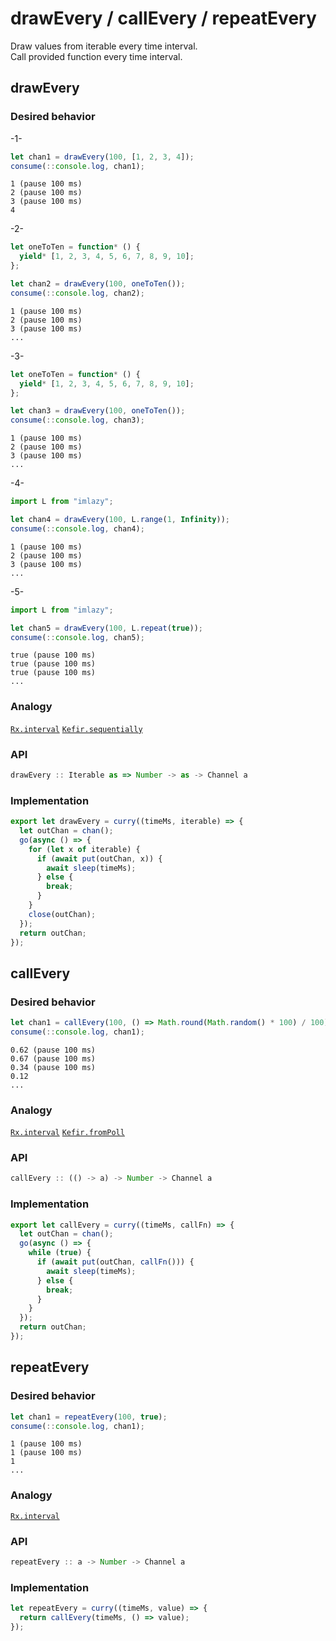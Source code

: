# drawEvery / callEvery / repeatEvery

Draw values from iterable every time interval.<br/>
Call provided function every time interval.

## drawEvery

### Desired behavior

-1-

```js
let chan1 = drawEvery(100, [1, 2, 3, 4]);
consume(::console.log, chan1);
```

```
1 (pause 100 ms) 
2 (pause 100 ms) 
3 (pause 100 ms)  
4
```

-2-

```js
let oneToTen = function* () {
  yield* [1, 2, 3, 4, 5, 6, 7, 8, 9, 10];
};

let chan2 = drawEvery(100, oneToTen());
consume(::console.log, chan2);
```

```
1 (pause 100 ms) 
2 (pause 100 ms) 
3 (pause 100 ms)  
...
```

-3-

```js
let oneToTen = function* () {
  yield* [1, 2, 3, 4, 5, 6, 7, 8, 9, 10];
};

let chan3 = drawEvery(100, oneToTen());
consume(::console.log, chan3);
```

```
1 (pause 100 ms) 
2 (pause 100 ms) 
3 (pause 100 ms)  
...
```

-4-

```js
import L from "imlazy";

let chan4 = drawEvery(100, L.range(1, Infinity));
consume(::console.log, chan4);
```

```
1 (pause 100 ms) 
2 (pause 100 ms) 
3 (pause 100 ms)  
...
```

-5-

```js
import L from "imlazy";

let chan5 = drawEvery(100, L.repeat(true));
consume(::console.log, chan5);
```

```
true (pause 100 ms) 
true (pause 100 ms) 
true (pause 100 ms)  
...
```

### Analogy

[`Rx.interval`](http://reactivex.io/documentation/operators/interval.html)
[`Kefir.sequentially`](http://rpominov.github.io/kefir/#sequentially)

### API

```js
drawEvery :: Iterable as => Number -> as -> Channel a
```

### Implementation

```js
export let drawEvery = curry((timeMs, iterable) => {
  let outChan = chan();
  go(async () => {
    for (let x of iterable) {
      if (await put(outChan, x)) {
        await sleep(timeMs);
      } else {
        break;
      }
    }
    close(outChan);
  });
  return outChan;
});
```

## callEvery

### Desired behavior 

```js
let chan1 = callEvery(100, () => Math.round(Math.random() * 100) / 100);
consume(::console.log, chan1);
```

```
0.62 (pause 100 ms) 
0.67 (pause 100 ms) 
0.34 (pause 100 ms) 
0.12
...
```

### Analogy

[`Rx.interval`](http://reactivex.io/documentation/operators/interval.html)
[`Kefir.fromPoll`](http://rpominov.github.io/kefir/#fromPoll)

### API

```js
callEvery :: (() -> a) -> Number -> Channel a
```

### Implementation

```js
export let callEvery = curry((timeMs, callFn) => {
  let outChan = chan();
  go(async () => {
    while (true) {
      if (await put(outChan, callFn())) {
        await sleep(timeMs);
      } else {
        break;
      }
    }
  });
  return outChan;
});
```

## repeatEvery

### Desired behavior 

```js
let chan1 = repeatEvery(100, true);
consume(::console.log, chan1);
```

```
1 (pause 100 ms) 
1 (pause 100 ms) 
1
...
```

### Analogy

[`Rx.interval`](http://reactivex.io/documentation/operators/interval.html)

### API

```js
repeatEvery :: a -> Number -> Channel a
```

### Implementation

```js
let repeatEvery = curry((timeMs, value) => {
  return callEvery(timeMs, () => value);
});
```
